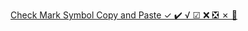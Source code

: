 [Check Mark Symbol Copy and Paste ✓ ✔️ √ ☑ ❌ ❎ ✗ 💯](https://www.symbolcopy.com/check-mark-symbol.html)
